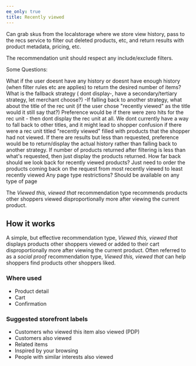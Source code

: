 ```yaml
---
ee_only: true
title: Recently viewed
---
```


Can grab skus from the localstorage where we store view history, pass to the recs service to filter out deleted products, etc, and return results with product metadata, pricing, etc. 

The recommendation unit should respect any include/exclude filters.

 

Some Questions:

What if the user doesnt have any history or doesnt have enough history (when filter rules etc are applies) to return the desired number of items? What is the fallback strategy (  dont display-, have a secondary/tertiary strategy, let merchant choose?) -If falling back to another strategy, what about the title of the rec unit (if the user chose "recently viewed" as the title would it still say that?)
Preference would be if there were zero hits for the rec unit - then dont display the rec unit at all. We dont currently have a way to fall back to other titles, and it might lead to shopper confusion if there were a rec unit titled "recently viewed" filled with products that the shopper had not viewed.
If there are results but less than requested, preference would be to return/display the actual history rather than falling back to another strategy. If number of products returned after filtering is less than what's requested, then just display the products returned.
How far back should we look back for recently viewed products?
Just need to order the products coming back on the request from most recently viewed to least recently viewed
Any page type restrictions?
Should be available on any type of page







The _Viewed this, viewed that_ recommendation type recommends products other shoppers viewed disproportionally more after viewing the current product.

## How it works

A simple, but effective recommendation type, _Viewed this, viewed that_ displays products other shoppers viewed or added to their cart disproportionally more after viewing the current product. Often referred to as a _social proof_ recommendation type, _Viewed this, viewed that_ can help shoppers find products other shoppers liked.

### Where used

- Product detail
- Cart
- Confirmation

### Suggested storefront labels

- Customers who viewed this item also viewed (PDP)
- Customers also viewed
- Related items
- Inspired by your browsing
- People with similar interests also viewed
